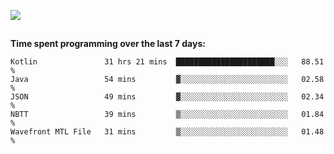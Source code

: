 [![](https://img.shields.io/badge/discord-jonatsp%234844-7289DA?logo=discord)](https://discord.com/users/239510668687048717)

##
**Time spent programming over the last 7 days:**
<!--START_SECTION:waka-->
```text
Kotlin               31 hrs 21 mins  ██████████████████████░░░   88.51 % 
Java                 54 mins         ▓░░░░░░░░░░░░░░░░░░░░░░░░   02.58 % 
JSON                 49 mins         ▓░░░░░░░░░░░░░░░░░░░░░░░░   02.34 % 
NBTT                 39 mins         ▒░░░░░░░░░░░░░░░░░░░░░░░░   01.84 % 
Wavefront MTL File   31 mins         ▒░░░░░░░░░░░░░░░░░░░░░░░░   01.48 % 
```
<!--END_SECTION:waka-->
##
